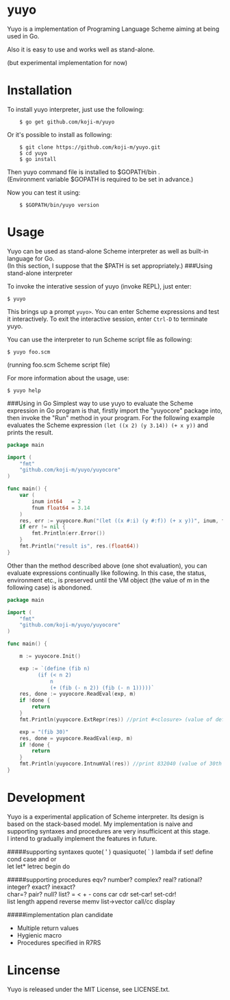 yuyo
===============

Yuyo is a implementation of Programing Language Scheme aiming at
being used in Go.

Also it is easy to use and works well as stand-alone.

(but experimental implementation for now)

Installation
===============

To install yuyo interpreter, just use the following:

```
	$ go get github.com/koji-m/yuyo
```

Or it's possible to install as following:

```
	$ git clone https://github.com/koji-m/yuyo.git
	$ cd yuyo
	$ go install
```

Then yuyo command file is installed to $GOPATH/bin .  
(Environment variable $GOPATH is required to be set in advance.)

Now you can test it using:

```
	$ $GOPATH/bin/yuyo version
```

Usage
===============
Yuyo can be used as stand-alone Scheme interpreter as well as
built-in language for Go.  
(In this section, I suppose that the $PATH is set appropriately.)
###Using stand-alone interpreter

To invoke the interative session of yuyo (invoke REPL), just enter:

```
$ yuyo
```

This brings up a prompt `yuyo>`. You can enter Scheme expressions and
test it interactively.
To exit the interactive session, enter `Ctrl-D` to terminate yuyo.

You can use the interpreter to run Scheme script file as following:

```
$ yuyo foo.scm
```

(running foo.scm Scheme script file)

For more information about the usage, use:

```
$ yuyo help
```

###Using in Go
Simplest way to use yuyo to evaluate the Scheme expression in Go
program is that, firstly import the "yuyocore" package into, then
invoke the "Run" method in your program. For the following example
evaluates the Scheme expression `(let ((x 2) (y 3.14)) (+ x y))` and
prints the result.

```go
package main

import (
	"fmt"
	"github.com/koji-m/yuyo/yuyocore"
)

func main() {
	var (
		inum int64   = 2
		fnum float64 = 3.14
	)
	res, err := yuyocore.Run("(let ((x #:i) (y #:f)) (+ x y))", inum, fnum)
	if err != nil {
		fmt.Println(err.Error())
	}
	fmt.Println("result is", res.(float64))
}
```

Other than the method described above (one shot evaluation), you can
evaluate expressions continually like following. In this case, the
status, environment etc., is preserved until the VM object (the value of m in the following case) is abondoned.
 
```go
package main

import (
	"fmt"
	"github.com/koji-m/yuyo/yuyocore"
)

func main() {

	m := yuyocore.Init()

	exp := `(define (fib n)
          (if (< n 2)
              n
              (+ (fib (- n 2)) (fib (- n 1)))))`
	res, done := yuyocore.ReadEval(exp, m)
	if !done {
		return
	}
	fmt.Println(yuyocore.ExtRepr(res)) //print #<closure> (value of define syntax)

	exp = "(fib 30)"
	res, done = yuyocore.ReadEval(exp, m)
	if !done {
		return
	}
	fmt.Println(yuyocore.IntnumVal(res)) //print 832040 (value of 30th fibonacci number)
}
```

Development
===============
Yuyo is a experimental application of Scheme interpreter.
Its design is based on the stack-based model. My implementation is
naive and supporting syntaxes and procedures are very insufficicent
at this stage.   
I intend to gradually implement the features in future.

#####supporting syntaxes
quote( ' ) quasiquote( ` ) lambda if set! define cond case and or  
let let* letrec begin do

#####supporting procedures
eqv? number? complex? real? rational? integer? exact? inexact?  
char=? pair? null? list? = < + - cons car cdr set-car! set-cdr!  
list length append reverse memv list->vector call/cc display  

#####implementation plan candidate
* Multiple return values
* Hygienic macro
* Procedures specified in R7RS

Lincense
===============

Yuyo is released under the MIT License, see LICENSE.txt.
